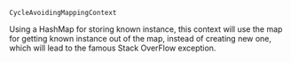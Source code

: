 `CycleAvoidingMappingContext`

Using a HashMap for storing known instance, this context will use
the map for getting known instance out of the map, instead of 
creating new one, which will lead to the famous Stack OverFlow
exception.

